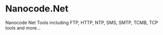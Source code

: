 # Nanocode.Net
 Nanocode Net Tools including FTP, HTTP, NTP, SMS, SMTP, TCMB, TCP tools and more...
